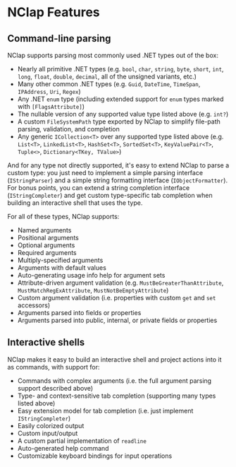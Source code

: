 # NClap Features

## Command-line parsing

NClap supports parsing most commonly used .NET types out of the box:

- Nearly all primitive .NET types (e.g. `bool`, `char`, `string`, `byte`, `short`, `int`, `long`, `float`, `double`, `decimal`, all of the unsigned variants, etc.)
- Many other common .NET types (e.g. `Guid`, `DateTime`, `TimeSpan`, `IPAddress`, `Uri`, `Regex`)
- Any .NET `enum` type (including extended support for `enum` types marked with `[FlagsAttribute]`)
- The nullable version of any supported value type listed above (e.g. `int?`)
- A custom `FileSystemPath` type exported by NClap to simplify file-path parsing, validation, and completion
- Any generic `ICollection<T>` over any supported type listed above (e.g. `List<T>`, `LinkedList<T>`, `HashSet<T>`, `SortedSet<T>`, `KeyValuePair<T>`, `Tuple<>`, `Dictionary<TKey, TValue>`)

And for any type not directly supported, it's easy to extend NClap to parse a
custom type: you just need to implement a simple parsing interface
(`IStringParser`) and a simple string formatting interface (`IObjectFormatter`).
For bonus points, you can extend a string completion interface
(`IStringCompleter`) and get custom type-specific tab completion when building
an interactive shell that uses the type.

For all of these types, NClap supports:

- Named arguments
- Positional arguments
- Optional arguments
- Required arguments
- Multiply-specified arguments
- Arguments with default values
- Auto-generating usage info help for argument sets
- Attribute-driven argument validation (e.g. `MustBeGreaterThanAttribute`, `MustMatchRegExAttribute`, `MustNotBeEmptyAttribute`)
- Custom argument validation (i.e. properties with custom `get` and `set` accessors)
- Arguments parsed into fields or properties
- Arguments parsed into public, internal, or private fields or properties

## Interactive shells

NClap makes it easy to build an interactive shell and project actions into it as commands, with support for:

- Commands with complex arguments (i.e. the full argument parsing support described above)
- Type- and context-sensitive tab completion (supporting many types listed above)
- Easy extension model for tab completion (i.e. just implement `IStringCompleter`)
- Easily colorized output
- Custom input/output
- A custom partial implementation of `readline`
- Auto-generated help command
- Customizable keyboard bindings for input operations
